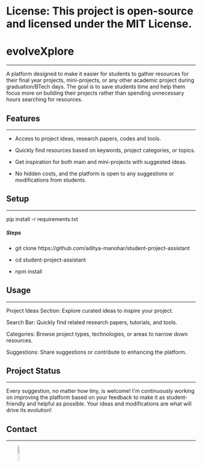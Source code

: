License:
This project is open-source and licensed under the MIT License.
=======
<h1>evolveXplore</h1>
<hr><p>A platform designed to make it easier for students to gather resources for their final year projects, mini-projects, or any other academic project during graduation/BTech days. The goal is to save students time and help them focus more on building their projects rather than spending unnecessary hours searching for resources.</p><h2>Features</h2>
<hr><ul>
<li>Access to project ideas, research papers, codes and tools.</li>
</ul><ul>
<li>Quickly find resources based on keywords, project categories, or topics.</li>
</ul><ul>
<li>Get inspiration for both main and mini-projects with suggested ideas.</li>
</ul><ul>
<li>No hidden costs, and the platform is open to any suggestions or modifications from students.</li>
</ul><h2>Setup</h2>
<hr><p>pip install -r requirements.txt</p><h5>Steps</h5><ul>
<li>git clone https://github.com/aditya-manohar/student-project-assistant</li>
</ul><ul>
<li>cd student-project-assistant</li>
</ul><ul>
<li>npm install</li>
</ul><h2>Usage</h2>
<hr><p>Project Ideas Section: Explore curated ideas to inspire your project.</p>
<p>Search Bar: Quickly find related research papers, tutorials, and tools.</p>
<p>Categories: Browse project types, technologies, or areas to narrow down resources.</p>
<p>Suggestions: Share suggestions or contribute to enhancing the platform.</p><h2>Project Status</h2>
<hr><p>Every suggestion, no matter how tiny, is welcome! I'm continuously working on improving the platform based on your feedback to make it as student-friendly and helpful as possible. Your ideas and modifications are what will drive its evolution!</p><h2>Contact</h2>
<hr><p><span style="margin-right: 30px;"></span><a href="https://www.linkedin.com/in/aditya-manohar/"><img target="_blank" src="https://cdn.jsdelivr.net/gh/devicons/devicon/icons/linkedin/linkedin-original.svg" style="width: 10%;"></a></p>
